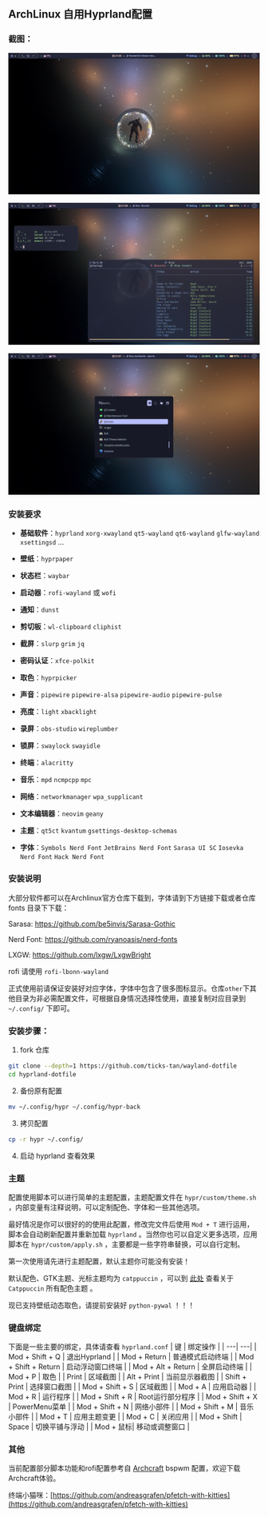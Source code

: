 ## ArchLinux 自用Hyprland配置

### 截图：

![img1](./imgs/Screenshot_1.png)

![img2](./imgs/Screenshot_2.png)

![img3](./imgs/Screenshot_3.png)

### 安装要求

- **基础软件**：`hyprland` `xorg-xwayland` `qt5-wayland` `qt6-wayland` `glfw-wayland`
                `xsettingsd` ...

- **壁纸**：`hyprpaper`

- **状态栏**：`waybar`

- **启动器**：`rofi-wayland` 或 `wofi`

- **通知**：`dunst`

- **剪切板**：`wl-clipboard` `cliphist`

- **截屏**：`slurp` `grim` `jq`

- **密码认证**：`xfce-polkit`

- **取色**：`hyprpicker`

- **声音**：`pipewire` `pipewire-alsa` `pipewire-audio` `pipewire-pulse`

- **亮度**：`light` `xbacklight`

- **录屏**：`obs-studio` `wireplumber`

- **锁屏**：`swaylock` `swayidle`

- **终端**：`alacritty`

- **音乐**：`mpd` `ncmpcpp` `mpc`

- **网络**：`networkmanager` `wpa_supplicant`

- **文本编辑器**：`neovim` `geany`

- **主题**：`qt5ct` `kvantum` `gsettings-desktop-schemas`

- **字体**：`Symbols Nerd Font` `JetBrains Nerd Font` `Sarasa UI SC` `Iosevka Nerd Font` `Hack Nerd Font`

### 安装说明

大部分软件都可以在Archlinux官方仓库下载到，字体请到下方链接下载或者仓库 fonts 目录下下载：

Sarasa: https://github.com/be5invis/Sarasa-Gothic

Nerd Font: https://github.com/ryanoasis/nerd-fonts

LXGW: https://github.com/lxgw/LxgwBright

rofi 请使用 `rofi-lbonn-wayland` 

正式使用前请保证安装好对应字体，字体中包含了很多图标显示。仓库`other`下其他目录为非必需配置文件，可根据自身情况选择性使用，直接复制对应目录到 `~/.config/` 下即可。

### 安装步骤：

1. fork 仓库

```bash
git clone --depth=1 https://github.com/ticks-tan/wayland-dotfile
cd hyprland-dotfile
```

2. 备份原有配置

```bash
mv ~/.config/hypr ~/.config/hypr-back
```

3. 拷贝配置

```bash
cp -r hypr ~/.config/
```

4. 启动 hyprland 查看效果

### 主题

配置使用脚本可以进行简单的主题配置，主题配置文件在 `hypr/custom/theme.sh` ，内部变量有注释说明，可以定制配色、字体和一些其他选项。

最好情况是你可以很好的的使用此配置，修改完文件后使用 `Mod + T` 进行运用，脚本会自动刷新配置并重新加载 `hyprland` 。当然你也可以自定义更多选项，应用脚本在 `hypr/custom/apply.sh` ，主要都是一些字符串替换，可以自行定制。

第一次使用请先进行主题配置，默认主题你可能没有安装！

默认配色、GTK主题、光标主题均为 `catppuccin` ，可以到 [此处](https://github.com/catppuccin/catppuccin) 查看关于 `Catppuccin` 所有配色主题 。

现已支持壁纸动态取色，请提前安装好 `python-pywal` ！！！

### 键盘绑定

下面是一些主要的绑定，具体请查看 `hyprland.conf` 
| 键 | 绑定操作 |
| ---| ---|
| Mod + Shift + Q | 退出Hyprland |
| Mod + Return | 普通模式启动终端 |
| Mod + Shift + Return | 启动浮动窗口终端 |
| Mod + Alt + Return | 全屏启动终端 |
| Mod + P | 取色 |
| Print | 区域截图 |
| Alt + Print | 当前显示器截图 |
| Shift + Print | 选择窗口截图 |
| Mod + Shift + S | 区域截图 |
| Mod + A | 应用启动器 |
| Mod + R | 运行程序 |
| Mod + Shift + R | Root运行部分程序 |
| Mod + Shift + X | PowerMenu菜单 |
| Mod + Shift + N | 网络小部件 |
| Mod + Shift + M | 音乐小部件 |
| Mod + T | 应用主题变更 |
| Mod + C | 关闭应用 |
| Mod + Shift | Space | 切换平铺与浮动 |
| Mod + 鼠标| 移动或调整窗口 |

###  其他

当前配置部分脚本功能和rofi配置参考自 [Archcraft](https://archcraft.io/) bspwm 配置，欢迎下载Archcraft体验。

终端小猫咪：[https://github.com/andreasgrafen/pfetch-with-kitties](https://github.com/andreasgrafen/pfetch-with-kitties)